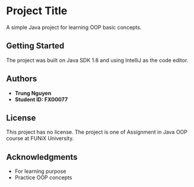 # Project Title

A simple Java project for learning OOP basic concepts. 

## Getting Started

The project was built on Java SDK 1.8 and using IntelliJ as the code editor.

## Authors

* **Trung Nguyen**
* **Student ID: FX00077**


## License

This project has no license. The project is one of Assignment in Java OOP course at FUNiX University.

## Acknowledgments

* For learning purpose
* Practice OOP concepts

